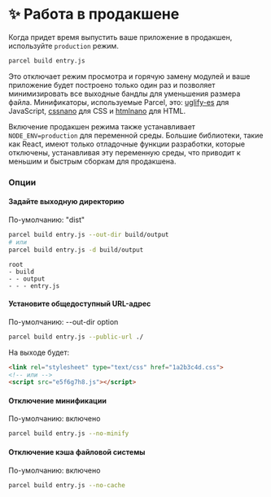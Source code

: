 # ✨ Работа в продакшене

Когда придет время выпустить ваше приложение в продакшен, используйте `production` режим.

```bash
parcel build entry.js
```

Это отключает режим просмотра и горячую замену модулей и ваше приложение будет построено только один раз и позволяет минимизировать все выходные бандлы для уменьшения размера файла. Минификаторы, используемые Parcel, это: [uglify-es](https://github.com/mishoo/UglifyJS2/tree/harmony) для JavaScript, [cssnano](http://cssnano.co) для CSS и [htmlnano](https://github.com/posthtml/htmlnano) для HTML.

Включение продакшен режима также устанавливает `NODE_ENV=production` для переменной среды. Большие библиотеки, такие как React, имеют только отладочные функции разработки, которые отключены, устанавливая эту переменную среды, что приводит к меньшим и быстрым сборкам для продакшена.

### Опции

#### Задайте выходную директорию

По-умолчанию: "dist"

```bash
parcel build entry.js --out-dir build/output
# или
parcel build entry.js -d build/output
```

```base
root
- build
- - output
- - - entry.js
```

#### Установите общедоступный URL-адрес

По-умолчанию: --out-dir option

```bash
parcel build entry.js --public-url ./
```

На выходе будет:

```html
<link rel="stylesheet" type="text/css" href="1a2b3c4d.css">
<!-- или -->
<script src="e5f6g7h8.js"></script>
```


#### Отключение минификации

По-умолчанию: включено

```bash
parcel build entry.js --no-minify
```

#### Отключение кэша файловой системы

По-умолчанию: включено

```bash
parcel build entry.js --no-cache
```
